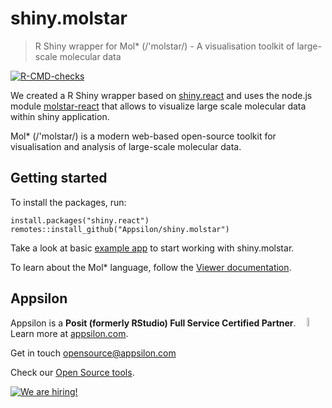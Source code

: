 # shiny.molstar

> R Shiny wrapper for Mol* (/'molstar/) - A visualisation toolkit of large-scale molecular data

<!-- badges: start -->
[![R-CMD-checks](https://github.com/Appsilon/shiny.molstar/actions/workflows/r-cmd-check.yml/badge.svg)](https://github.com/Appsilon/shiny.molstar/actions/workflows/r-cmd-check.yml)
<!-- badges: end -->

We created a R Shiny wrapper based on [shiny.react](https://appsilon.github.io/shiny.react/) and uses the node.js module [molstar-react](https://www.npmjs.com/package/molstar-react) that allows to visualize large scale molecular data within shiny application.

Mol* (/'molstar/) is a modern web-based open-source toolkit for visualisation and analysis of large-scale molecular data.

## Getting started

To install the packages, run:

```{R}
install.packages("shiny.react")
remotes::install_github("Appsilon/shiny.molstar")
```

Take a look at basic [example app](https://github.com/Appsilon/shiny.molstar/blob/main/inst/examples/Minimal.R) to start working with shiny.molstar.

To learn about the Mol* language, follow the [Viewer documentation](https://molstar.org/viewer-docs/).

## Appsilon

<img src="https://avatars0.githubusercontent.com/u/6096772" align="right" alt="" width="6%" />

Appsilon is a **Posit (formerly RStudio) Full Service Certified Partner**.<br/>
Learn more
at [appsilon.com](https://appsilon.com).

Get in touch [opensource@appsilon.com](mailto:opensource@appsilon.com)

Check our [Open Source tools](https://shiny.tools).

<a href = "https://appsilon.com/careers/" target="_blank"><img src="http://d2v95fjda94ghc.cloudfront.net/hiring.png" alt="We are hiring!"/></a>
